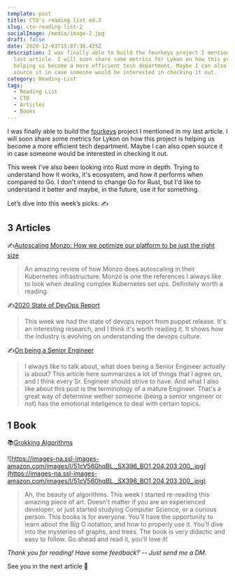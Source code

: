 ```yaml
---
template: post
title: CTO's reading list ed.3
slug: cto-reading-list-2
socialImage: /media/image-2.jpg
draft: false
date: 2020-12-03T15:07:38.425Z
description: I was finally able to build the fourkeys project I mentioned in my
  last article. I will soon share some metrics for Lykon on how this project is
  helping us become a more efficient tech department. Maybe I can also open
  source it in case someone would be interested in checking it out.
category: Reading-List
tags:
  - Reading List
  - CTO
  - Articles
  - Books
---
```

I was finally able to build the [fourkeys](/posts/cto-reading-list-1) project I mentioned in my last article. I will soon share some metrics for Lykon on how this project is helping us become a more efficient tech department. Maybe I can also open source it in case someone would be interested in checking it out.

This week I've also been looking into Rust more in depth. Trying to understand how it works, it's ecosystem, and how it performs when compared to Go. I don't intend to change Go for Rust, but I'd like to understand it better and maybe, in the future, use it for something.

Let’s dive into this week’s picks. ✍️

## 3 Articles

✍️[Autoscaling Monzo: How we optimize our platform to be just the right size](https://monzo.com/blog/2020/10/19/autoscaling-monzo)
> An amazing review of how Monzo does autoscaling in their Kubernetes infrastructure. Monzo is one the references I always like to look when dealing complex Kubernetes set ups. Definitely worth a reading.

✍️[2020 State of DevOps Report](https://puppet.com/resources/report/2020-state-of-devops-report/)
> This week we had the state of devops report from puppet release. It's an interesting research, and I think it's worth reading it. It shows how the industry is evolving on understanding the devops culture.

✍️[On being a Senior Engineer](https://www.kitchensoap.com/2012/10/25/on-being-a-senior-engineer/)
> I always like to talk about, what does being a Senior Engineer actually is about? This article here summarizes a lot of things that I agree on, and I think every Sr. Engineer should strive to have. And what I also like about this post is the terminology of a mature Engineer. That's a great way of determine wether someone (being a senior engineer or not) has the emotional inteligence to deal with certain topics.

## 1 Book

📚[Grokking Algorithms](https://amzn.to/2IFpL91)

![https://images-na.ssl-images-amazon.com/images/I/51cV560hqBL._SX396_BO1,204,203,200_.jpg](https://images-na.ssl-images-amazon.com/images/I/51cV560hqBL._SX396_BO1,204,203,200_.jpg)

> Ah, the beauty of algorithms. This week I started re-reading this amazing piece of art. Doesn't matter if you are an experienced developer, or just started studying Computer Science, or a curious person. This books is for everyone. You'll have the opportunity to learn about the Big O notation, and how to properly use it. You'll dive into the mysteries of graphs, and trees.
The book is very didactic and easy to follow. Go ahead and read it, you'll love it!

*Thank you for reading! Have some feedback? -- Just send me a DM.*

See you in the next article 👋

